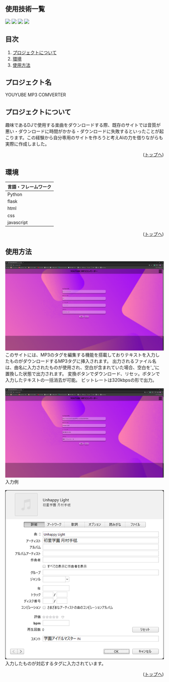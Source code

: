 <div id="top"></div>

## 使用技術一覧
<p>
<img src="https://img.shields.io/badge/-javascript-888888.svg?logo=javascript&style=plastic">
<img src="https://img.shields.io/badge/-python-888888.svg?logo=python&style=plastic">
<img src="https://img.shields.io/badge/-html-888888.svg?logo=html&style=plastic">
<img src="https://img.shields.io/badge/-css-888888.svg?logo=css&style=plastic">

 
</p>

## 目次

1. [プロジェクトについて](#プロジェクトについて)
2. [環境](#環境)
3. [使用方法](#使用方法)


<!-- プロジェクト名を記載 -->

## プロジェクト名

YOUYUBE MP3 COMVERTER

<!-- プロジェクトについて -->

## プロジェクトについて

趣味であるDJで使用する楽曲をダウンロードする際、既存のサイトでは音質が悪い・ダウンロードに時間がかかる・ダウンロードに失敗するといったことが起こります。この経験から自分専用のサイトを作ろうと考えAIの力を借りながらも実際に作成しました。



<p align="right">(<a href="#top">トップへ</a>)</p>

## 環境

| 言語・フレームワーク  | 
| --------------------- |
| Python                |
| flask                |
| html |
| css                 |
| javascript               |



<p align="right">(<a href="#top">トップへ</a>)</p>

## 使用方法

<img src="youtube_mp3_images/YouTube MP3コンバータ - Google Chrome 2025_03_12 22_10_08.png">\
このサイトには、MP3のタグを編集する機能を搭載しておりテキストを入力したものがダウンロードするMP3タグに挿入されます。
出力されるファイル名は、曲名に入力されたものが使用され、空白が含まれていた場合、空白を'_'に置換した状態で出力されます。
変換ボタンでダウンロード、リセッ。ボタンで入力したテキストの一括消去が可能。
ビットレートは320kbpsの形で出力。
<br>
<br>
<img src="youtube_mp3_images/YouTube MP3コンバータ - Google Chrome 2025_03_12 22_15_16.png">
入力例
<br>
<br>
<img src="youtube_mp3_images/曲の情報 2025_03_12 22_19_18.png">
<br>
入力したものが対応するタグに入力されています。


<p align="right">(<a href="#top">トップへ</a>)</p>

